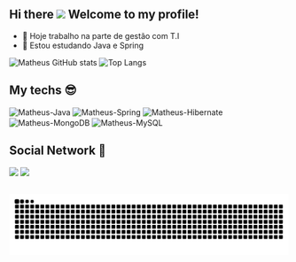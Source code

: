## Hi there <img src="https://media.tenor.com/cQJRaPT-HEcAAAAi/kolenka-street-fighter.gif" width="200" />  Welcome to my profile!

- 🔭 Hoje trabalho na parte de gestão com T.I
- 🌱 Estou estudando Java e Spring

![Matheus GitHub stats](https://github-readme-stats.vercel.app/api?username=mlopes7599&show_icons=true&theme=tokyonight)
![Top Langs](https://github-readme-stats.vercel.app/api/top-langs/?username=mlopes7599&hide_progress=false&theme=tokyonight)

## My techs 😎
<div>
  <img align="center" alt="Matheus-Java" height="37" width="40" src="https://cdn.jsdelivr.net/gh/devicons/devicon@latest/icons/java/java-original.svg">
  <img align="center" alt="Matheus-Spring" height="30" width="40" src="https://cdn.jsdelivr.net/gh/devicons/devicon@latest/icons/spring/spring-original.svg">
  <img align="center" alt="Matheus-Hibernate" height="30" width="40" src="https://cdn.jsdelivr.net/gh/devicons/devicon@latest/icons/hibernate/hibernate-original.svg">
  <img align="center" alt="Matheus-MongoDB" height="30" width="40" src="https://cdn.jsdelivr.net/gh/devicons/devicon@latest/icons/mongodb/mongodb-original.svg">
  <img align="center" alt="Matheus-MySQL" height="30" width="40" src="https://cdn.jsdelivr.net/gh/devicons/devicon@latest/icons/mysql/mysql-original.svg">
</div>

## Social Network 📌

<div> 
  <a href = "mailto:mlopes7599@gmail.com"><img src="https://img.shields.io/badge/-Gmail-%23333?style=for-the-badge&logo=gmail&logoColor=white" target="_blank"></a>
  <a href="https://www.linkedin.com/in/matheusclopes99" target="_blank"><img src="https://img.shields.io/badge/-LinkedIn-%230077B5?style=for-the-badge&logo=linkedin&logoColor=white" target="_blank"></a> 
  
</div>

##

![snake gif](https://github.com/mlopes7599/mlopes7599/blob/output/github-contribution-grid-snake-dark.svg)
